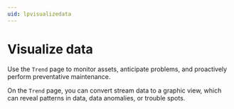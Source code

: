 ```yaml
---
uid: lpvisualizedata
---
```


# Visualize data

Use the `Trend` page to monitor assets, anticipate problems, and proactively perform preventative maintenance.

On the `Trend` page, you can convert stream data to a graphic view, which can reveal patterns in data, data anomalies, or trouble spots. 
<!-- Jason Ames 12/14/21 - This overview says nothing about the Power BI Connector and only addresses Trend, which has it's own landing page already. A more generic intro that actually mentions visualizing data might be helpful?-->